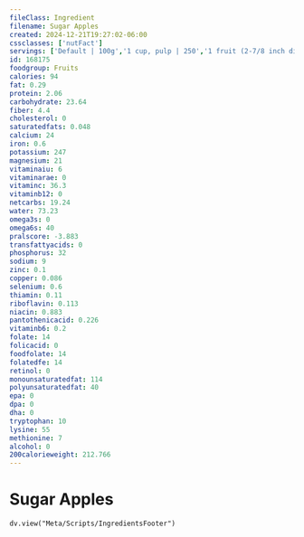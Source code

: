 ```yaml
---
fileClass: Ingredient
filename: Sugar Apples
created: 2024-12-21T19:27:02-06:00
cssclasses: ['nutFact']
servings: ['Default | 100g','1 cup, pulp | 250','1 fruit (2-7/8 inch dia) | 155']
id: 168175
foodgroup: Fruits
calories: 94
fat: 0.29
protein: 2.06
carbohydrate: 23.64
fiber: 4.4
cholesterol: 0
saturatedfats: 0.048
calcium: 24
iron: 0.6
potassium: 247
magnesium: 21
vitaminaiu: 6
vitaminarae: 0
vitaminc: 36.3
vitaminb12: 0
netcarbs: 19.24
water: 73.23
omega3s: 0
omega6s: 40
pralscore: -3.883
transfattyacids: 0
phosphorus: 32
sodium: 9
zinc: 0.1
copper: 0.086
selenium: 0.6
thiamin: 0.11
riboflavin: 0.113
niacin: 0.883
pantothenicacid: 0.226
vitaminb6: 0.2
folate: 14
folicacid: 0
foodfolate: 14
folatedfe: 14
retinol: 0
monounsaturatedfat: 114
polyunsaturatedfat: 40
epa: 0
dpa: 0
dha: 0
tryptophan: 10
lysine: 55
methionine: 7
alcohol: 0
200calorieweight: 212.766
---
```


# Sugar Apples

```dataviewjs
dv.view("Meta/Scripts/IngredientsFooter")
```